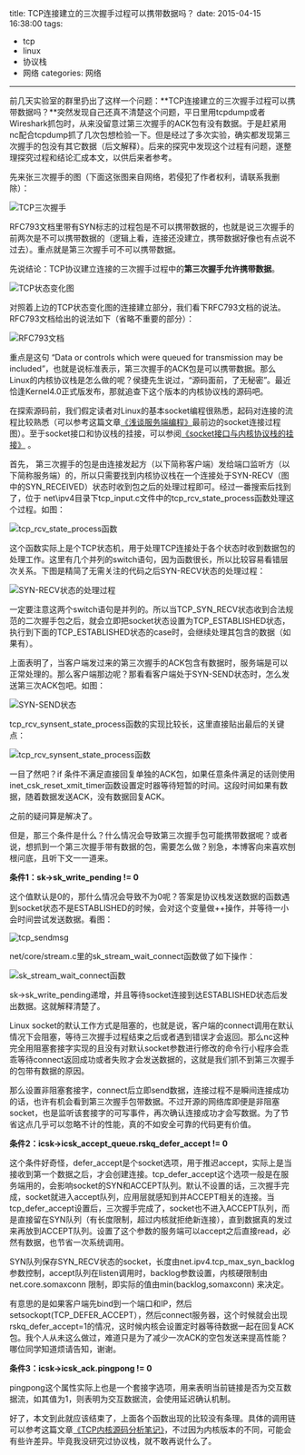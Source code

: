 title: TCP连接建立的三次握手过程可以携带数据吗？
date: 2015-04-15 16:38:00
tags:
- tcp
- linux
- 协议栈
- 网络
categories: 网络
---

前几天实验室的群里扔出了这样一个问题：**TCP连接建立的三次握手过程可以携带数据吗？**突然发现自己还真不清楚这个问题，平日里用tcpdump或者Wireshark抓包时，从来没留意过第三次握手的ACK包有没有数据。于是赶紧用nc配合tcpdump抓了几次包想检验一下。但是经过了多次实验，确实都发现第三次握手的包没有其它数据（后文解释）。后来的探究中发现这个过程有问题，遂整理探究过程和结论汇成本文，以供后来者参考。

先来张三次握手的图（下面这张图来自网络，若侵犯了作者权利，请联系我删除）：

![TCP三次握手](/images/36/1.png)

RFC793文档里带有SYN标志的过程包是不可以携带数据的，也就是说三次握手的前两次是不可以携带数据的（逻辑上看，连接还没建立，携带数据好像也有点说不过去）。重点就是第三次握手可不可以携带数据。

先说结论：TCP协议建立连接的三次握手过程中的**第三次握手允许携带数据**。

<!-- more -->

![TCP状态变化图](/images/36/2.png)

对照着上边的TCP状态变化图的连接建立部分，我们看下RFC793文档的说法。RFC793文档给出的说法如下（省略不重要的部分）：

![RFC793文档](/images/36/3.png)

重点是这句 “Data or controls which were queued for transmission may be included”，也就是说标准表示，第三次握手的ACK包是可以携带数据。那么Linux的内核协议栈是怎么做的呢？侯捷先生说过，“源码面前，了无秘密”。最近恰逢Kernel4.0正式版发布，那就追查下这个版本的内核协议栈的源码吧。

在探索源码前，我们假定读者对Linux的基本socket编程很熟悉，起码对连接的流程比较熟悉（可以参考这篇文章[《浅谈服务端编程》](http://www.0xffffff.org/?p=1026)最前边的socket连接过程图）。至于socket接口和协议栈的挂接，可以参阅[《socket接口与内核协议栈的挂接》](http://rock3.info/blog/2013/10/28/socket%E6%8E%A5%E5%8F%A3%E4%B8%8E%E5%86%85%E6%A0%B8%E5%8D%8F%E8%AE%AE%E6%A0%88%E7%9A%84%E6%8C%82%E6%8E%A5) 。

首先， 第三次握手的包是由连接发起方（以下简称客户端）发给端口监听方（以下简称服务端）的，所以只需要找到内核协议栈在一个连接处于SYN-RECV（图中的SYN_RECEIVED）状态时收到包之后的处理过程即可。经过一番搜索后找到了，位于 net\ipv4目录下tcp_input.c文件中的tcp_rcv_state_process函数处理这个过程。如图：

![tcp_rcv_state_process函数](/images/36/4.png)

这个函数实际上是个TCP状态机，用于处理TCP连接处于各个状态时收到数据包的处理工作。这里有几个并列的switch语句，因为函数很长，所以比较容易看错层次关系。下图是精简了无需关注的代码之后SYN-RECV状态的处理过程：

![SYN-RECV状态的处理过程](/images/36/5.png)

一定要注意这两个switch语句是并列的。所以当TCP_SYN_RECV状态收到合法规范的二次握手包之后，就会立即把socket状态设置为TCP_ESTABLISHED状态，执行到下面的TCP_ESTABLISHED状态的case时，会继续处理其包含的数据（如果有）。

上面表明了，当客户端发过来的第三次握手的ACK包含有数据时，服务端是可以正常处理的。那么客户端那边呢？那看看客户端处于SYN-SEND状态时，怎么发送第三次ACK包吧。如图：

![SYN-SEND状态](/images/36/6.png)

tcp_rcv_synsent_state_process函数的实现比较长，这里直接贴出最后的关键点：

![tcp_rcv_synsent_state_process函数](/images/36/7.png)

一目了然吧？if 条件不满足直接回复单独的ACK包，如果任意条件满足的话则使用inet_csk_reset_xmit_timer函数设置定时器等待短暂的时间。这段时间如果有数据，随着数据发送ACK，没有数据回复ACK。

之前的疑问算是解决了。

但是，那三个条件是什么？什么情况会导致第三次握手包可能携带数据呢？或者说，想抓到一个第三次握手带有数据的包，需要怎么做？别急，本博客向来喜欢刨根问底，且听下文一一道来。

**条件1：sk->sk_write_pending != 0**

这个值默认是0的，那什么情况会导致不为0呢？答案是协议栈发送数据的函数遇到socket状态不是ESTABLISHED的时候，会对这个变量做++操作，并等待一小会时间尝试发送数据。看图：

![tcp_sendmsg](/images/36/8.png)

net/core/stream.c里的sk_stream_wait_connect函数做了如下操作：

![sk_stream_wait_connect函数](/images/36/9.png)

sk->sk_write_pending递增，并且等待socket连接到达ESTABLISHED状态后发出数据。这就解释清楚了。

Linux socket的默认工作方式是阻塞的，也就是说，客户端的connect调用在默认情况下会阻塞，等待三次握手过程结束之后或者遇到错误才会返回。那么nc这种完全用阻塞套接字实现的且没有对默认socket参数进行修改的命令行小程序会乖乖等待connect返回成功或者失败才会发送数据的，这就是我们抓不到第三次握手的包带有数据的原因。

那么设置非阻塞套接字，connect后立即send数据，连接过程不是瞬间连接成功的话，也许有机会看到第三次握手包带数据。不过开源的网络库即便是非阻塞socket，也是监听该套接字的可写事件，再次确认连接成功才会写数据。为了节省这点几乎可以忽略不计的性能，真的不如安全可靠的代码更有价值。

**条件2：icsk->icsk_accept_queue.rskq_defer_accept != 0**

这个条件好奇怪，defer_accept是个socket选项，用于推迟accept，实际上是当接收到第一个数据之后，才会创建连接。tcp_defer_accept这个选项一般是在服务端用的，会影响socket的SYN和ACCEPT队列。默认不设置的话，三次握手完成，socket就进入accept队列，应用层就感知到并ACCEPT相关的连接。当tcp_defer_accept设置后，三次握手完成了，socket也不进入ACCEPT队列，而是直接留在SYN队列（有长度限制，超过内核就拒绝新连接），直到数据真的发过来再放到ACCEPT队列。设置了这个参数的服务端可以accept之后直接read，必然有数据，也节省一次系统调用。

SYN队列保存SYN_RECV状态的socket，长度由net.ipv4.tcp_max_syn_backlog参数控制，accept队列在listen调用时，backlog参数设置，内核硬限制由 net.core.somaxconn 限制，即实际的值由min(backlog,somaxconn) 来决定。

有意思的是如果客户端先bind到一个端口和IP，然后setsockopt(TCP_DEFER_ACCEPT），然后connect服务器，这个时候就会出现rskq_defer_accept=1的情况，这时候内核会设置定时器等待数据一起在回复ACK包。我个人从未这么做过，难道只是为了减少一次ACK的空包发送来提高性能？哪位同学知道烦请告知，谢谢。

**条件3：icsk->icsk_ack.pingpong != 0**

pingpong这个属性实际上也是一个套接字选项，用来表明当前链接是否为交互数据流，如其值为1，则表明为交互数据流，会使用延迟确认机制。

好了，本文到此就应该结束了，上面各个函数出现的比较没有条理。具体的调用链可以参考这篇文章[《TCP内核源码分析笔记》](http://www.cnblogs.com/mosp/p/3891783.html)，不过因为内核版本的不同，可能会有些许差异。毕竟我没研究过协议栈，就不敢再说什么了。
